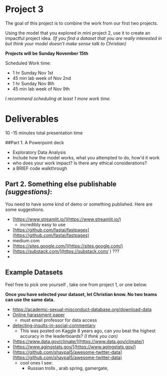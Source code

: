 # Project 3

The goal of this project is to combine the work from our first two projects. 



Using the model that you explored in mini project 2, use it to create an impactful project idea. *(If you find a dataset that you are really interested in but think your model doesn't make sense talk to Christian)*



**Projects will be Sunday November 15th**

Scheduled Work time:

* 1 hr Sunday Nov 1st
* 45 min lab week of Nov 2nd
* 1 hr Sunday Nov 8th
* 45 min lab week of Nov 9th

*I recommend scheduling at least 1 more work time.*









# Deliverables

10 -15 minutes total presentation time

##Part 1. A Powerpoint deck 

* Exploratory Data Analysis
* Include how the model works, what you attempted to do, how'd it work
* who does your work impact? Is there any ethical considerations?
* a BRIEF code walkthrough



## Part 2. Something else publishable *(suggestions)*:

You need to have some kind of demo or something published. Here are some suggestions. 

* [https://www.streamlit.io/](https://www.streamlit.io/)
 	* incredibly easy to use
* [https://github.com/fastai/fastpages](https://github.com/fastai/fastpages)
* medium.com 
* [https://sites.google.com/](https://sites.google.com/)
* [https://substack.com/](https://substack.com/ ) ???
* 





## Example Datasets

Feel free to pick one yourself , take one from  project 1, or one below. 

**Once you have selected your dataset, let Christian know. No two teams can use the same data.**



* https://academic-sexual-misconduct-database.org/download-data
* [Online harassment paper]( http://www.cs.umd.edu/~golbeck/papers/trolling.pdf) 
  	* must email professor for data access 
* [detecting-insults-in-social-commentary](https://www.kaggle.com/c/detecting-insults-in-social-commentary/data)
  	* This was posted on Kaggle 8 years ago, can you beat the highest accuracy in the leaderboards? *(I think you can)*
* [https://www.data.gov/climate/](https://www.data.gov/climate/)
* [https://www.agingstats.gov/](https://www.agingstats.gov/)
* [https://github.com/shaypal5/awesome-twitter-data](https://github.com/shaypal5/awesome-twitter-data)
  	* cool ones I see: 
    	* Russian trolls , arab spring, gamergate,



